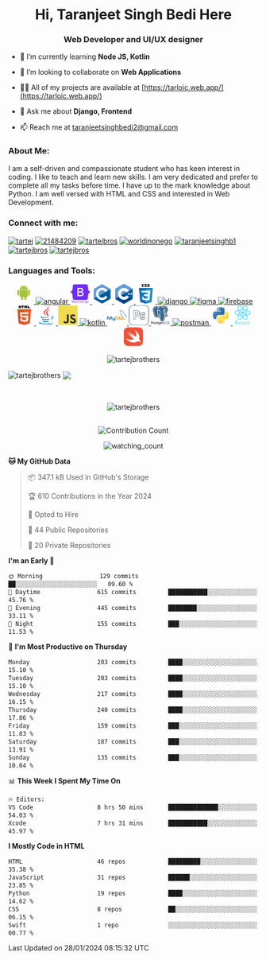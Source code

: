 <h1 align="center">Hi, Taranjeet Singh Bedi Here</h1>
<h3 align="center">Web Developer and UI/UX designer</h3>

- 🌱 I’m currently learning **Node JS, Kotlin**

- 👯 I’m looking to collaborate on **Web Applications**

- 👨‍💻 All of my projects are available at [https://tarloic.web.app/](https://tarloic.web.app/)

- 💬 Ask me about **Django, Frontend**

- 📫 Reach me at [taranjeetsinghbedi2@gmail.com](**taranjeetsinghbedi2@gmail.com**)
<h3 align="left">About Me:</h3>

<p>I am a self-driven and compassionate student who has keen interest in coding. I like to teach and learn new skills. I am very dedicated and prefer to complete all my tasks before time. I have up to the mark knowledge about Python. I am well versed with HTML and CSS and interested in Web Development.</p>
<h3 align="left">Connect with me:</h3>
<p align="left">
<a href="https://linkedin.com/in/tartej" target="blank"><img align="center" src="https://raw.githubusercontent.com/rahuldkjain/github-profile-readme-generator/master/src/images/icons/Social/linked-in-alt.svg" alt="tartej" height="30" width="40" /></a>
<a href="https://stackoverflow.com/users/21484209" target="blank"><img align="center" src="https://raw.githubusercontent.com/rahuldkjain/github-profile-readme-generator/master/src/images/icons/Social/stack-overflow.svg" alt="21484209" height="30" width="40" /></a>
<a href="https://instagram.com/tartejbros" target="blank"><img align="center" src="https://raw.githubusercontent.com/rahuldkjain/github-profile-readme-generator/master/src/images/icons/Social/instagram.svg" alt="tartejbros" height="30" width="40" /></a>
<a href="https://www.youtube.com/c/worldinonego" target="blank"><img align="center" src="https://raw.githubusercontent.com/rahuldkjain/github-profile-readme-generator/master/src/images/icons/Social/youtube.svg" alt="worldinonego" height="30" width="40" /></a>
<a href="https://www.hackerrank.com/taranjeetsinghb1" target="blank"><img align="center" src="https://raw.githubusercontent.com/rahuldkjain/github-profile-readme-generator/master/src/images/icons/Social/hackerrank.svg" alt="taranjeetsinghb1" height="30" width="40" /></a>
<a href="https://www.leetcode.com/tartejbros" target="blank"><img align="center" src="https://raw.githubusercontent.com/rahuldkjain/github-profile-readme-generator/master/src/images/icons/Social/leet-code.svg" alt="tartejbros" height="30" width="40" /></a>
<a href="https://discord.gg/tartejbros" target="blank"><img align="center" src="https://raw.githubusercontent.com/rahuldkjain/github-profile-readme-generator/master/src/images/icons/Social/discord.svg" alt="tartejbros" height="30" width="40" /></a>
</p>

<h3 align="left">Languages and Tools:</h3>
<p align="center"> <a href="https://developer.android.com" target="_blank" rel="noreferrer"> <img src="https://raw.githubusercontent.com/devicons/devicon/master/icons/android/android-original-wordmark.svg" alt="android" width="40" height="40"/> </a> <a href="https://angular.io" target="_blank" rel="noreferrer"> <img src="https://angular.io/assets/images/logos/angular/angular.svg" alt="angular" width="40" height="40"/> </a> <a href="https://getbootstrap.com" target="_blank" rel="noreferrer"> <img src="https://raw.githubusercontent.com/devicons/devicon/master/icons/bootstrap/bootstrap-plain-wordmark.svg" alt="bootstrap" width="40" height="40"/> </a> <a href="https://www.cprogramming.com/" target="_blank" rel="noreferrer"> <img src="https://raw.githubusercontent.com/devicons/devicon/master/icons/c/c-original.svg" alt="c" width="40" height="40"/> </a> <a href="https://www.w3schools.com/cpp/" target="_blank" rel="noreferrer"> <img src="https://raw.githubusercontent.com/devicons/devicon/master/icons/cplusplus/cplusplus-original.svg" alt="cplusplus" width="40" height="40"/> </a> <a href="https://www.w3schools.com/css/" target="_blank" rel="noreferrer"> <img src="https://raw.githubusercontent.com/devicons/devicon/master/icons/css3/css3-original-wordmark.svg" alt="css3" width="40" height="40"/> </a> <a href="https://www.djangoproject.com/" target="_blank" rel="noreferrer"> <img src="https://cdn.worldvectorlogo.com/logos/django.svg" alt="django" width="40" height="40"/> </a> <a href="https://www.figma.com/" target="_blank" rel="noreferrer"> <img src="https://www.vectorlogo.zone/logos/figma/figma-icon.svg" alt="figma" width="40" height="40"/> </a> <a href="https://firebase.google.com/" target="_blank" rel="noreferrer"> <img src="https://www.vectorlogo.zone/logos/firebase/firebase-icon.svg" alt="firebase" width="40" height="40"/> </a> <a href="https://www.w3.org/html/" target="_blank" rel="noreferrer"> <img src="https://raw.githubusercontent.com/devicons/devicon/master/icons/html5/html5-original-wordmark.svg" alt="html5" width="40" height="40"/> </a> <a href="https://www.java.com" target="_blank" rel="noreferrer"> <img src="https://raw.githubusercontent.com/devicons/devicon/master/icons/java/java-original.svg" alt="java" width="40" height="40"/> </a> <a href="https://developer.mozilla.org/en-US/docs/Web/JavaScript" target="_blank" rel="noreferrer"> <img src="https://raw.githubusercontent.com/devicons/devicon/master/icons/javascript/javascript-original.svg" alt="javascript" width="40" height="40"/> </a> <a href="https://kotlinlang.org" target="_blank" rel="noreferrer"> <img src="https://www.vectorlogo.zone/logos/kotlinlang/kotlinlang-icon.svg" alt="kotlin" width="40" height="40"/> </a> <a href="https://www.mysql.com/" target="_blank" rel="noreferrer"> <img src="https://raw.githubusercontent.com/devicons/devicon/master/icons/mysql/mysql-original-wordmark.svg" alt="mysql" width="40" height="40"/> </a> <a href="https://www.photoshop.com/en" target="_blank" rel="noreferrer"> <img src="https://raw.githubusercontent.com/devicons/devicon/master/icons/photoshop/photoshop-line.svg" alt="photoshop" width="40" height="40"/> </a> <a href="https://www.postgresql.org" target="_blank" rel="noreferrer"> <img src="https://raw.githubusercontent.com/devicons/devicon/master/icons/postgresql/postgresql-original-wordmark.svg" alt="postgresql" width="40" height="40"/> </a> <a href="https://postman.com" target="_blank" rel="noreferrer"> <img src="https://www.vectorlogo.zone/logos/getpostman/getpostman-icon.svg" alt="postman" width="40" height="40"/> </a> <a href="https://www.python.org" target="_blank" rel="noreferrer"> <img src="https://raw.githubusercontent.com/devicons/devicon/master/icons/python/python-original.svg" alt="python" width="40" height="40"/> </a> <a href="https://reactjs.org/" target="_blank" rel="noreferrer"> <img src="https://raw.githubusercontent.com/devicons/devicon/master/icons/react/react-original-wordmark.svg" alt="react" width="40" height="40"/> </a> <a href="https://developer.apple.com/swift/" target="_blank" rel="noreferrer"> <img src="https://raw.githubusercontent.com/devicons/devicon/master/icons/swift/swift-original.svg" alt="swift" width="40" height="40"/> </a> </p>

<p align="center"><img  src="https://github-readme-stats.vercel.app/api/top-langs?username=tartejbrothers&show_icons=true&theme=dark&title_color=ff7820&text_color=e8e8e8&locale=en&layout=compact" alt="tartejbrothers" /></p>
<div>
  <img align="center" src="https://github-readme-stats.vercel.app/api?username=tartejbrothers&show_icons=true&theme=dark&title_color=ff781f&text_color=e8e8e8&locale=en" alt="tartejbrothers" width="46%" />

  <img align="center" src="https://streak-stats.demolab.com?user=TartejBrothers&theme=dark" width="48.5%"/>
</div>
<br/>
<div align="center" style="margin-top:30px">
  <img src="https://github-readme-stats.vercel.app/api/wakatime?username=tartejbrothers&theme=dark" alt="tartejbrothers" />
</div>
<p align="center" style="margin-top:30px;"><img src="https://github-readme-activity-graph.vercel.app/graph?username=TartejBrothers&theme=github-compact" alt="Contribution Count" />
</p>

<p align="center"><img src="https://widgetbite.com/stats/TartejBrothers" alt="watching_count" />
</p>

<!--START_SECTION:waka-->
**🐱 My GitHub Data** 

> 📦 347.1 kB Used in GitHub's Storage 
 > 
> 🏆 610 Contributions in the Year 2024
 > 
> 💼 Opted to Hire
 > 
> 📜 44 Public Repositories 
 > 
> 🔑 20 Private Repositories 
 > 
**I'm an Early 🐤** 

```text
🌞 Morning                129 commits         ██░░░░░░░░░░░░░░░░░░░░░░░   09.60 % 
🌆 Daytime                615 commits         ███████████░░░░░░░░░░░░░░   45.76 % 
🌃 Evening                445 commits         ████████░░░░░░░░░░░░░░░░░   33.11 % 
🌙 Night                  155 commits         ███░░░░░░░░░░░░░░░░░░░░░░   11.53 % 
```
📅 **I'm Most Productive on Thursday** 

```text
Monday                   203 commits         ████░░░░░░░░░░░░░░░░░░░░░   15.10 % 
Tuesday                  203 commits         ████░░░░░░░░░░░░░░░░░░░░░   15.10 % 
Wednesday                217 commits         ████░░░░░░░░░░░░░░░░░░░░░   16.15 % 
Thursday                 240 commits         ████░░░░░░░░░░░░░░░░░░░░░   17.86 % 
Friday                   159 commits         ███░░░░░░░░░░░░░░░░░░░░░░   11.83 % 
Saturday                 187 commits         ███░░░░░░░░░░░░░░░░░░░░░░   13.91 % 
Sunday                   135 commits         ███░░░░░░░░░░░░░░░░░░░░░░   10.04 % 
```


📊 **This Week I Spent My Time On** 

```text
🔥 Editors: 
VS Code                  8 hrs 50 mins       ██████████████░░░░░░░░░░░   54.03 % 
Xcode                    7 hrs 31 mins       ███████████░░░░░░░░░░░░░░   45.97 % 
```

**I Mostly Code in HTML** 

```text
HTML                     46 repos            █████████░░░░░░░░░░░░░░░░   35.38 % 
JavaScript               31 repos            ██████░░░░░░░░░░░░░░░░░░░   23.85 % 
Python                   19 repos            ████░░░░░░░░░░░░░░░░░░░░░   14.62 % 
CSS                      8 repos             ██░░░░░░░░░░░░░░░░░░░░░░░   06.15 % 
Swift                    1 repo              ░░░░░░░░░░░░░░░░░░░░░░░░░   00.77 % 
```




 Last Updated on 28/01/2024 08:15:32 UTC
<!--END_SECTION:waka-->
